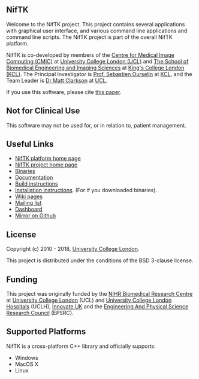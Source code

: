 NifTK
-----

Welcome to the NifTK project. This project contains several applications with graphical user interface,
and various command line applications and command line scripts. The NifTK project is part
of the overall NifTK platform.

NifTK is co-developed by members of the [Centre for Medical Image Computing (CMIC)][cmic] at [University College London (UCL)][ucl]
and [The School of Biomedical Engineering and Imaging Sciences][beis] at [King's College London (KCL)][kcl].
The Principal Investigator is [Prof. Sebastien Ourselin][seb] at [KCL][kcl], and the Team Leader is
[Dr Matt Clarkson][matt] at [UCL][ucl].

If you use this software, please cite [this paper][citation]. 

Not for Clinical Use
--------------------

This software may not be used for, or in relation to, patient management.

Useful Links
------------------

 - [NifTK platform home page][niftk-platform]
 - [NifTK project home page][niftk-project]
 - [Binaries][binaries]
 - [Documentation][docs]
 - [Build instructions][build-instructions]
 - [Installation instructions][install-instructions]. (For if you downloaded binaries).
 - [Wiki pages][wiki]
 - [Mailing list][mailinglist]
 - [Dashboard][dashboard]
 - [Mirror on Github][mirror]
 
License
-----------

Copyright (c) 2010 - 2018, [University College London][ucl].

This project is distributed under the conditions of the BSD 3-clause license.

Funding
-------------

This project was originally funded by the [NIHR Biomedical
Research Centre][nihr] at [University College London][ucl] (UCL) and
[University College London Hospitals][uclh] (UCLH), 
[Innovate UK][innovateuk] and the [Engineering And
Physical Science Research Council][epsrc] (EPSRC).


Supported Platforms
-----------------------------

NifTK is a cross-platform C++ library and officially supports:

 - Windows
 - MacOS X
 - Linux

[cmic]: http://www.ucl.ac.uk/medical-image-computing 
[beis]: https://www.kcl.ac.uk/lsm/research/divisions/imaging/index.aspx
[ucl]: http://www.ucl.ac.uk
[seb]: https://kclpure.kcl.ac.uk/portal/sebastien.ourselin.html
[matt]: https://iris.ucl.ac.uk/iris/browse/profile?upi=MJCLA42
[kcl]: https://www.kcl.ac.uk/index.aspx
[nihr]: http://www.nihr.ac.uk/research
[uclh]: http://www.uclh.nhs.uk
[innovateuk]: https://www.innovateuk.org
[epsrc]: http://www.epsrc.ac.uk
[niftk-platform]: http://www.niftk.org
[niftk-project]: https://cmiclab.cs.ucl.ac.uk/CMIC/NifTK
[binaries]: https://cmiclab.cs.ucl.ac.uk/CMIC/NifTK/install
[install-instructions]: http://cmic.cs.ucl.ac.uk/NifTK/docs/master/InstallationInstructions.html
[docs]: http://cmic.cs.ucl.ac.uk/NifTK/docs/master/ 
[build-instructions]: http://cmic.cs.ucl.ac.uk/NifTK/docs/master/BuildInstructions.html
[wiki]: https://cmiclab.cs.ucl.ac.uk/CMIC/NifTK/wikis/home
[mailinglist]: https://www.mailinglists.ucl.ac.uk/mailman/listinfo/niftk-users
[dashboard]: http://cdash.cmiclab.cs.ucl.ac.uk/index.php?project=NifTK
[citation]: https://doi.org/10.1007/s11548-014-1124-7
[mirror]: https://github.com/NifTK/NifTK

